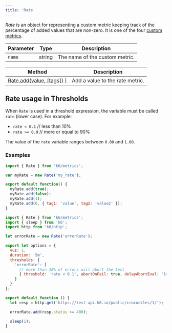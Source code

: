 ```yaml
---
title: 'Rate'
---
```


_Rate_ is an object for representing a custom metric keeping track of the percentage of added values that are non-zero. It is one of the four [custom metrics](/javascript-api/k6-metrics).

| Parameter | Type   | Description                    |
| --------- | ------ | ------------------------------ |
| `name`    | string | The name of the custom metric. |

| Method                                                                                      | Description                     |
| ------------------------------------------------------------------------------------------- | ------------------------------- |
| [Rate.add(value, [tags])](/javascript-api/k6-metrics/rate/rate-add-value-tags) ] | Add a value to the rate metric. |

## Rate usage in Thresholds

When `Rate` is used in a threshold expression, the variable must be called `rate` (lower case).
For example:

- `rate < 0.1` // less than 10%
- `rate >= 0.9` // more or equal to 90%

The value of the `rate` variable ranges between `0.00` and `1.00`.

### Examples

<div class="code-group" data-props='{"labels": ["Simple example"], "lineNumbers": [true]}'>

```javaScript
import { Rate } from 'k6/metrics';

var myRate = new Rate('my_rate');

export default function() {
  myRate.add(true);
  myRate.add(false);
  myRate.add(1);
  myRate.add(0, { tag1: 'value', tag2: 'value2' });
}
```

</div>

<div class="code-group" data-props='{"labels": ["Usage in Thresholds"], "lineNumbers": [true]}'>

```javaScript
import { Rate } from 'k6/metrics';
import { sleep } from 'k6';
import http from 'k6/http';

let errorRate = new Rate('errorRate');

export let options = {
  vus: 1,
  duration: '5m',
  thresholds: {
    'errorRate': [
      // more than 10% of errors will abort the test
      { threshold: 'rate < 0.1', abortOnFail: true, delayAbortEval: '1m' }
    ]
  }
};

export default function () {
  let resp = http.get('https://test-api.k6.io/public/crocodiles/1/');

  errorRate.add(resp.status >= 400);

  sleep(1);
}
```

</div>
